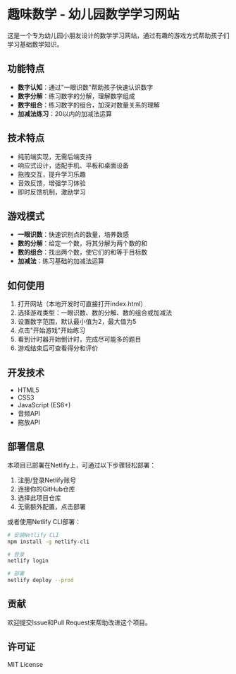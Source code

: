 # 趣味数学 - 幼儿园数学学习网站

这是一个专为幼儿园小朋友设计的数学学习网站，通过有趣的游戏方式帮助孩子们学习基础数学知识。

## 功能特点

- **数字认知**：通过"一眼识数"帮助孩子快速认识数字
- **数字分解**：练习数字的分解，理解数字组成
- **数字组合**：练习数字的组合，加深对数量关系的理解
- **加减法练习**：20以内的加减法运算

## 技术特点

- 纯前端实现，无需后端支持
- 响应式设计，适配手机、平板和桌面设备
- 拖拽交互，提升学习乐趣
- 音效反馈，增强学习体验
- 即时反馈机制，激励学习

## 游戏模式

- **一眼识数**：快速识别点的数量，培养数感
- **数的分解**：给定一个数，将其分解为两个数的和
- **数的组合**：找出两个数，使它们的和等于目标数
- **加减法**：练习基础的加减法运算

## 如何使用

1. 打开网站（本地开发时可直接打开index.html）
2. 选择游戏类型：一眼识数、数的分解、数的组合或加减法
3. 设置数字范围，默认最小值为2，最大值为5
4. 点击"开始游戏"开始练习
5. 看到计时器开始倒计时，完成尽可能多的题目
6. 游戏结束后可查看得分和评价

## 开发技术

- HTML5
- CSS3
- JavaScript (ES6+)
- 音频API
- 拖放API

## 部署信息

本项目已部署在Netlify上，可通过以下步骤轻松部署：

1. 注册/登录Netlify账号
2. 连接你的GitHub仓库
3. 选择此项目仓库
4. 无需额外配置，点击部署

或者使用Netlify CLI部署：

```bash
# 安装Netlify CLI
npm install -g netlify-cli

# 登录
netlify login

# 部署
netlify deploy --prod
```

## 贡献

欢迎提交Issue和Pull Request来帮助改进这个项目。

## 许可证

MIT License 